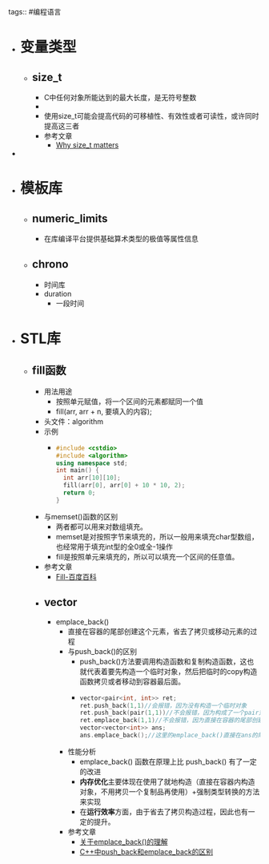 tags:: #编程语言

- # 变量类型
	- ## size_t
		- C中任何对象所能达到的最大长度，是无符号整数
		-
		- 使用size_t可能会提高代码的可移植性、有效性或者可读性，或许同时提高这三者
		- 参考文章
			- [Why size_t matters](https://jeremybai.github.io/blog/2014/09/10/size-t)
-
- # 模板库
	- ## numeric_limits
		- 在库编译平台提供基础算术类型的极值等属性信息
	- ## chrono
		- 时间库
		- duration
			- 一段时间
- # STL库
	- ## fill函数
		- 用法用途
			- 按照单元赋值，将一个区间的元素都赋同一个值
			- fill(arr, arr + n, 要填入的内容);
		- 头文件：algorithm
		- 示例
			- ```cpp
			  #include <cstdio>
			  #include <algorithm>
			  using namespace std;
			  int main() {
			    int arr[10][10];
			    fill(arr[0], arr[0] + 10 * 10, 2);
			    return 0;
			  }
			  ```
		- 与memset()函数的区别
			- 两者都可以用来对数组填充。
			- memset是对按照字节来填充的，所以一般用来填充char型数组，也经常用于填充int型的全0或全-1操作
			- fill是按照单元来填充的，所以可以填充一个区间的任意值。
		- 参考文章
			- [Fill-百度百科](https://baike.baidu.com/item/Fill/18733662)
		- ## vector
			- emplace_back()
				- 直接在容器的尾部创建这个元素，省去了拷贝或移动元素的过程
				- 与push_back()的区别
					- push_back()方法要调用构造函数和复制构造函数，这也就代表着要先构造一个临时对象，然后把临时的copy构造函数拷贝或者移动到容器最后面。
					- ```cpp
					  vector<pair<int, int>> ret;
					  ret.push_back(1,1)//会报错，因为没有构造一个临时对象
					  ret.push_back(pair(1,1))//不会报错，因为构成了一个pair对象
					  ret.emplace_back(1,1)//不会报错，因为直接在容器的尾部创建对象
					  vector<vector<int>> ans;
					  ans.emplace_back();//这里的emplace_back()直接在ans的尾部创建一个类型为vector<int>的空对象，如果省去这一行，后面的ans.back()会是一个空指针而报错。
					  ```
				- 性能分析
					- emplace_back() 函数在原理上比 push_back() 有了一定的改进
					- **内存优化**主要体现在使用了就地构造（直接在容器内构造对象，不用拷贝一个复制品再使用）+强制类型转换的方法来实现
					- 在**运行效率**方面，由于省去了拷贝构造过程，因此也有一定的提升。
				- 参考文章
					- [关于emplace_back()的理解](https://blog.csdn.net/mmm123213/article/details/119282296)
					- [C++中push_back和emplace_back的区别](https://zhuanlan.zhihu.com/p/213853588)
